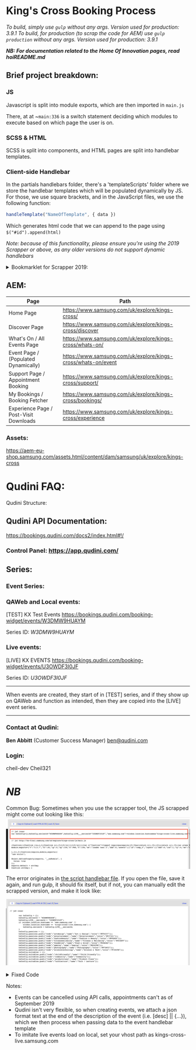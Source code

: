 # King's Cross Booking Process
*To build, simply use ```gulp``` without any args. Version used for production: 3.9.1*
*To build, for production (to scrap the code for AEM) use ```gulp production``` without any args. Version used for production: 3.9.1*

***NB: For documentation related to the Home Of Innovation pages, read hoiREADME.md***

## **Brief project breakdown:**

### **JS**
Javascript is split into module exports, which are then imported in ```main.js```

There, at at ~```main:336``` is a switch statement deciding which modules to execute based on which page the user is on.

### **SCSS & HTML**
SCSS is split into components, and HTML pages are split into handlebar templates.

### **Client-side Handlebar**
In the partials handlebars folder, there's a 'templateScripts' folder where we store the handlebar templates which will be populated dynamically by JS. For those, we use square brackets, and in the JavaScript files, we use the following function:
```javascript
handleTemplate("NameOfTemplate", { data })
```
Which generates html code that we can append to the page using ```$("#id").append(html)```

*Note: because of this functionality, please ensure you're using the 2019 Scrapper or above, as any older versions do not support dynamic handlebars*

<details>
<summary>
Bookmarklet for Scrapper 2019:
</summary>
<code>
javascript:void((function(){var e=document.createElement('script');e.setAttribute('type','text/javascript');e.setAttribute('charset','UTF-8');e.setAttribute('src','https://s3-eu-west-1.amazonaws.com/aem-scraper/aem-source-scraper-2019.js?r='+Math.random()*99999999);document.body.appendChild(e)})());
</code>
</details>

## **AEM:**


| Page                                   | Path                                                          |
|----------------------------------------|---------------------------------------------------------------|
| Home Page                              | https://www.samsung.com/uk/explore/kings-cross/               |
| Discover Page                          | https://www.samsung.com/uk/explore/kings-cross/discover       |
| What's On / All Events Page            | https://www.samsung.com/uk/explore/kings-cross/whats-on/      |
| Event Page / (Populated Dynamically)   | https://www.samsung.com/uk/explore/kings-cross/whats-on/event |
| Support Page / Appointment Booking     | https://www.samsung.com/uk/explore/kings-cross/support/       |
| My Bookings / Booking Fetcher          | https://www.samsung.com/uk/explore/kings-cross/bookings/      |
| Experience Page / Post-Visit Downloads | https://www.samsung.com/uk/explore/kings-cross/experience     |


### Assets:
https://aem-eu-shop.samsung.com/assets.html/content/dam/samsung/uk/explore/kings-cross


# Qudini FAQ:


Qudini Structure:



## **Qudini API Documentation:**
https://bookings.qudini.com/docs2/index.html#!/

### Control Panel: https://app.qudini.com/

## **Series:**


### **Event Series**:

### QAWeb and Local events:
[TEST] KX Test Events
https://bookings.qudini.com/booking-widget/events/W3DMW9HUAYM

Series ID: *W3DMW9HUAYM*

### **Live events**:
[LIVE] KX EVENTS
https://bookings.qudini.com/booking-widget/events/U3OWDF3I0JF

Series ID: *U3OWDF3I0JF*

--------------------

When events are created, they start of in [TEST] series, and if they show up on QAWeb and function as intended, then they are copied into the [LIVE] event series.

--------------------

### Contact at Qudini:
**Ben Abbitt** (Customer Success Manager)
ben@qudini.com


### Login:
cheil-dev
Cheil321

# ***NB***
Common Bug:
Sometimes when you use the scrapper tool, the JS scrapped might come out looking like this:
![Alt text](./readme/common-bug.png?raw=true "Bug Demo: the first non-comment line var kxConfig=... is inline when it shouldn't be")

The error originates in [the script handlebar file](../src/templates/partials/scripts.hbs).
If you open the file, save it again, and run gulp, it should fix itself, but if not, you can manually edit the scrapped version, and make it look like:

![Alt text](./readme/bug-correction.png?raw=true "Inline separated into multi-lines")
<details>
  <summary>Fixed Code</summary>

    var kxConfig = {};

	kxConfig.seriesId = "W3DMW9HUAYM";

	kxConfig.LIVE___seriesId = "U3OWDF3I0JF";

	if (window.location.hostname == 'www.samsung.com' ||
	    window.location.hostname == 'kings-cross-live.samsung.com') {
	    kxConfig.seriesId = kxConfig.LIVE___seriesId;
	}

	kxConfig.passions = [];

	kxConfig.passions.push({"code":"artdesign","name":"Art & Design","color":"#FF4337"});

	kxConfig.passions.push({"code":"entertainment","name":"Entertainment","color":"#F37321"});

	kxConfig.passions.push({"code":"fashionbeauty","name":"Fashion & Beauty","color":"#FFDA00"});

	kxConfig.passions.push({"code":"fitnesswellbeing","name":"Fitness & Wellbeing","color":"#003DFF"});

	kxConfig.passions.push({"code":"fooddrink","name":"Food & Drink","color":"#00B3E2"});

	kxConfig.passions.push({"code":"gaming","name":"Gaming","color":"#E24C9B"});

	kxConfig.passions.push({"code":"photography","name":"Photography","color":"#97D653"});

	kxConfig.passions.push({"code":"sciencetechnology","name":"Science & Tech","color":"#724C9E"});

	kxConfig.suitables = [];

	kxConfig.suitables.push({"code":"childfriendly","name":"Child Friendly"});

	kxConfig.suitables.push({"code":"community","name":"Community"});

	kxConfig.suitables.push({"code":"productclass","name":"Product Class"});

	kxConfig.suitables.push({"code":"talklecture","name":"Talk / Lecture"});

</details>

Notes:

- Events can be cancelled using API calls, appointments can't as of September 2019
- Qudini isn't very flexible, so when creating events, we attach a json format text at the end of the description of the event (i.e. [desc] || {...}), which we then process when passing data to the event handlebar template
- To imitate live events load on local, set your vhost path as kings-cross-live.samsung.com
